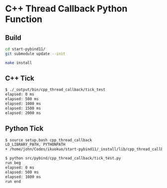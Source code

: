 # C++ Thread Callback Python Function

## Build

```bash
cd start-pybind11/
git submodule update --init

make install
```

## C++ Tick

```bash
$ ./_output/bin/cpp_thread_callback/tick_test
elapsed: 0 ms
elapsed: 500 ms
elapsed: 1000 ms
elapsed: 1500 ms
elapsed: 2000 ms
```

## Python Tick

```bash
$ source setup.bash cpp_thread_callback
LD_LIBRARY_PATH, PYTHONPATH
+ /home/john/Codes/ikuokuo/start-pybind11/_install/lib/cpp_thread_callback
```

```bash
$ python src/pybind/cpp_thread_callback/tick_test.py
run beg
elapsed: 0 ms
elapsed: 500 ms
elapsed: 1000 ms
run end
```
